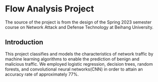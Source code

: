 # Flow Analysis Project
The source of the project is from the design of the Spring 2023 semester course on Network Attack and Defense Technology at Beihang University. 

## Introduction
This project classifies and models the characteristics of network traffic by machine learning algorithms to enable the prediction of benign and malicious traffic. We employed logistic regression, decision trees, random forests, and convolutional neural networks(CNN) in order to attain an accuracy rate of approximately 77%.
